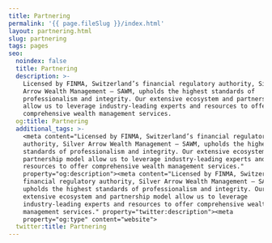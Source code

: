 ```yaml
---
title: Partnering
permalink: '{{ page.fileSlug }}/index.html'
layout: partnering.html
slug: partnering
tags: pages
seo:
  noindex: false
  title: Partnering
  description: >-
    Licensed by FINMA, Switzerland’s financial regulatory authority, Silver
    Arrow Wealth Management — SAWM, upholds the highest standards of
    professionalism and integrity. Our extensive ecosystem and partnership model
    allow us to leverage industry-leading experts and resources to offer
    comprehensive wealth management services.
  og:title: Partnering
  additional_tags: >-
    <meta content="Licensed by FINMA, Switzerland’s financial regulatory
    authority, Silver Arrow Wealth Management — SAWM, upholds the highest
    standards of professionalism and integrity. Our extensive ecosystem and
    partnership model allow us to leverage industry-leading experts and
    resources to offer comprehensive wealth management services."
    property="og:description"><meta content="Licensed by FINMA, Switzerland’s
    financial regulatory authority, Silver Arrow Wealth Management — SAWM,
    upholds the highest standards of professionalism and integrity. Our
    extensive ecosystem and partnership model allow us to leverage
    industry-leading experts and resources to offer comprehensive wealth
    management services." property="twitter:description"><meta
    property="og:type" content="website">
  twitter:title: Partnering
---
```



